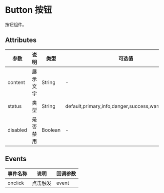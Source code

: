 # Button 按钮

按钮组件。

## Attributes
|参数|说明|类型|可选值|默认值|
|---|---|---|---|---|
|content|展示文字|String|-|-|
|status|类型|String|default,primary,info,danger,success,warning,inverse|default|
|disabled|是否禁用|Boolean|-|false|

## Events
|事件名称|说明|回调参数|
|---|---|---|
|onclick|点击触发|event